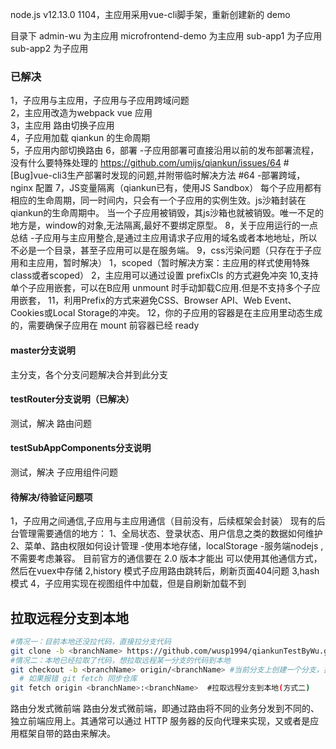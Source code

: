 node.js v12.13.0
1104，主应用采用vue-cli脚手架，重新创建新的 demo

目录下
admin-wu 为主应用
microfrontend-demo 为主应用
sub-app1 为子应用
sub-app2 为子应用


### 已解决
1，子应用与主应用，子应用与子应用跨域问题  
2，主应用改造为webpack vue 应用  
3，主应用 路由切换子应用  
4，子应用加载 qiankun 的生命周期  
5，子应用内部切换路由
6，部署
    -子应用部署可直接沿用以前的发布部署流程，没有什么要特殊处理的
    https://github.com/umijs/qiankun/issues/64  #[Bug]vue-cli3生产部署时发现的问题,并附带临时解决方法 #64
    -部署跨域，nginx 配置
7，JS变量隔离（qiankun已有，使用JS Sandbox）
    每个子应用都有相应的生命周期，同一时间内，只会有一个子应用的实例生效。js沙箱封装在qiankun的生命周期中。
    当一个子应用被销毁，其js沙箱也就被销毁。唯一不足的地方是，window的对象,无法隔离,最好不要绑定原型。
8，关于应用运行的一点总结
    -子应用与主应用整合,是通过主应用请求子应用的域名或者本地地址，所以不必是一个目录，甚至子应用可以是在服务端。
9，css污染问题（只存在于子应用和主应用，暂时解决）
  	1，scoped（暂时解决方案：主应用的样式使用特殊class或者scoped）
  	2，主应用可以通过设置 prefixCls 的方式避免冲突
10,支持单个子应用嵌套，可以在B应用 unmount 时手动卸载C应用.但是不支持多个子应用嵌套，
11，利用Prefix的方式来避免CSS、Browser API、Web Event、Cookies或Local Storage的冲突。
12，你的子应用的容器是在主应用里动态生成的，需要确保子应用在 mount 前容器已经 ready


#### master分支说明
主分支，各个分支问题解决合并到此分支

#### testRouter分支说明（已解决）
测试，解决 路由问题

#### testSubAppComponents分支说明
测试，解决 子应用组件问题

#### 待解决/待验证问题项
1，子应用之间通信,子应用与主应用通信（目前没有，后续框架会封装）
    现有的后台管理需要通信的地方：
            1、全局状态、登录状态、用户信息之类的数据如何维护
            2、菜单、路由权限如何设计管理
    -使用本地存储，localStorage
    -服务端nodejs ,不需要考虑兼容。
目前官方的通信要在 2.0 版本才能出
可以使用其他通信方式，然后在vuex中存储
2,history 模式子应用路由跳转后，刷新页面404问题
3,hash 模式
4，子应用实现在视图组件中加载，但是自刷新加载不到


## 拉取远程分支到本地
```sh
#情况一：目前本地还没拉代码，直接拉分支代码
git clone -b <branchName> https://github.com/wusp1994/qiankunTestByWu.git
#情况二：本地已经拉取了代码，想拉取远程某一分支的代码到本地
git checkout -b <branchName> origin/<branchName> #当前分支上创建一个分支，拉取远程到本地（方式一）
  # 如果报错 git fetch 同步仓库
git fetch origin <branchName>:<branchName>  #拉取远程分支到本地(方式二)
```

路由分发式微前端
路由分发式微前端，即通过路由将不同的业务分发到不同的、独立前端应用上。其通常可以通过 HTTP 服务器的反向代理来实现，又或者是应用框架自带的路由来解决。
